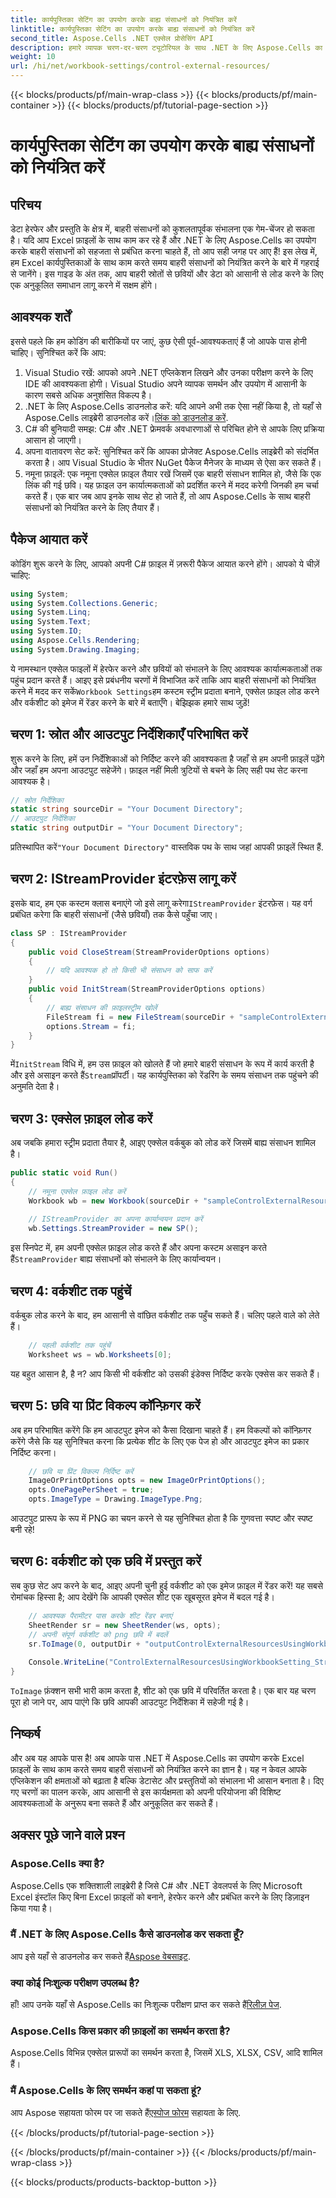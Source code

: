 ```yaml
---
title: कार्यपुस्तिका सेटिंग का उपयोग करके बाह्य संसाधनों को नियंत्रित करें
linktitle: कार्यपुस्तिका सेटिंग का उपयोग करके बाह्य संसाधनों को नियंत्रित करें
second_title: Aspose.Cells .NET एक्सेल प्रोसेसिंग API
description: हमारे व्यापक चरण-दर-चरण ट्यूटोरियल के साथ .NET के लिए Aspose.Cells का उपयोग करके Excel में बाहरी संसाधनों को नियंत्रित करना सीखें।
weight: 10
url: /hi/net/workbook-settings/control-external-resources/
---
```


{{< blocks/products/pf/main-wrap-class >}}
{{< blocks/products/pf/main-container >}}
{{< blocks/products/pf/tutorial-page-section >}}

# कार्यपुस्तिका सेटिंग का उपयोग करके बाह्य संसाधनों को नियंत्रित करें

## परिचय
डेटा हेरफेर और प्रस्तुति के क्षेत्र में, बाहरी संसाधनों को कुशलतापूर्वक संभालना एक गेम-चेंजर हो सकता है। यदि आप Excel फ़ाइलों के साथ काम कर रहे हैं और .NET के लिए Aspose.Cells का उपयोग करके बाहरी संसाधनों को सहजता से प्रबंधित करना चाहते हैं, तो आप सही जगह पर आए हैं! इस लेख में, हम Excel कार्यपुस्तिकाओं के साथ काम करते समय बाहरी संसाधनों को नियंत्रित करने के बारे में गहराई से जानेंगे। इस गाइड के अंत तक, आप बाहरी स्रोतों से छवियों और डेटा को आसानी से लोड करने के लिए एक अनुकूलित समाधान लागू करने में सक्षम होंगे।
## आवश्यक शर्तें
इससे पहले कि हम कोडिंग की बारीकियों पर जाएं, कुछ ऐसी पूर्व-आवश्यकताएं हैं जो आपके पास होनी चाहिए। सुनिश्चित करें कि आप:
1. Visual Studio रखें: आपको अपने .NET एप्लिकेशन लिखने और उनका परीक्षण करने के लिए IDE की आवश्यकता होगी। Visual Studio अपने व्यापक समर्थन और उपयोग में आसानी के कारण सबसे अधिक अनुशंसित विकल्प है।
2.  .NET के लिए Aspose.Cells डाउनलोड करें: यदि आपने अभी तक ऐसा नहीं किया है, तो यहाँ से Aspose.Cells लाइब्रेरी डाउनलोड करें।[लिंक को डाउनलोड करें](https://releases.aspose.com/cells/net/). 
3. C# की बुनियादी समझ: C# और .NET फ्रेमवर्क अवधारणाओं से परिचित होने से आपके लिए प्रक्रिया आसान हो जाएगी।
4. अपना वातावरण सेट करें: सुनिश्चित करें कि आपका प्रोजेक्ट Aspose.Cells लाइब्रेरी को संदर्भित करता है। आप Visual Studio के भीतर NuGet पैकेज मैनेजर के माध्यम से ऐसा कर सकते हैं।
5. नमूना फ़ाइलें: एक नमूना एक्सेल फ़ाइल तैयार रखें जिसमें एक बाहरी संसाधन शामिल हो, जैसे कि एक लिंक की गई छवि। यह फ़ाइल उन कार्यात्मकताओं को प्रदर्शित करने में मदद करेगी जिनकी हम चर्चा करते हैं।
एक बार जब आप इनके साथ सेट हो जाते हैं, तो आप Aspose.Cells के साथ बाहरी संसाधनों को नियंत्रित करने के लिए तैयार हैं।
## पैकेज आयात करें
कोडिंग शुरू करने के लिए, आपको अपनी C# फ़ाइल में ज़रूरी पैकेज आयात करने होंगे। आपको ये चीज़ें चाहिए:
```csharp
using System;
using System.Collections.Generic;
using System.Linq;
using System.Text;
using System.IO;
using Aspose.Cells.Rendering;
using System.Drawing.Imaging;
```
ये नामस्थान एक्सेल फाइलों में हेरफेर करने और छवियों को संभालने के लिए आवश्यक कार्यात्मकताओं तक पहुंच प्रदान करते हैं।
 आइए इसे प्रबंधनीय चरणों में विभाजित करें ताकि आप बाहरी संसाधनों को नियंत्रित करने में मदद कर सकें`Workbook Settings`हम कस्टम स्ट्रीम प्रदाता बनाने, एक्सेल फ़ाइल लोड करने और वर्कशीट को इमेज में रेंडर करने के बारे में बताएँगे। बेझिझक हमारे साथ जुड़ें!
## चरण 1: स्रोत और आउटपुट निर्देशिकाएँ परिभाषित करें
शुरू करने के लिए, हमें उन निर्देशिकाओं को निर्दिष्ट करने की आवश्यकता है जहाँ से हम अपनी फ़ाइलें पढ़ेंगे और जहाँ हम अपना आउटपुट सहेजेंगे। फ़ाइल नहीं मिली त्रुटियों से बचने के लिए सही पथ सेट करना आवश्यक है।
```csharp
// स्रोत निर्देशिका
static string sourceDir = "Your Document Directory";
// आउटपुट निर्देशिका
static string outputDir = "Your Document Directory";
```
 प्रतिस्थापित करें`"Your Document Directory"` वास्तविक पथ के साथ जहां आपकी फ़ाइलें स्थित हैं.
## चरण 2: IStreamProvider इंटरफ़ेस लागू करें
 इसके बाद, हम एक कस्टम क्लास बनाएंगे जो इसे लागू करेगा`IStreamProvider` इंटरफ़ेस। यह वर्ग प्रबंधित करेगा कि बाहरी संसाधनों (जैसे छवियाँ) तक कैसे पहुँचा जाए।
```csharp
class SP : IStreamProvider
{
    public void CloseStream(StreamProviderOptions options)
    {
        // यदि आवश्यक हो तो किसी भी संसाधन को साफ करें
    }
    public void InitStream(StreamProviderOptions options)
    {
        // बाह्य संसाधन की फ़ाइलस्ट्रीम खोलें
        FileStream fi = new FileStream(sourceDir + "sampleControlExternalResourcesUsingWorkbookSetting_StreamProvider.png", FileMode.OpenOrCreate, FileAccess.Read);
        options.Stream = fi;
    }
}
```
 में`InitStream` विधि में, हम उस फ़ाइल को खोलते हैं जो हमारे बाहरी संसाधन के रूप में कार्य करती है और इसे असाइन करते हैं`Stream`प्रॉपर्टी। यह कार्यपुस्तिका को रेंडरिंग के समय संसाधन तक पहुंचने की अनुमति देता है।
## चरण 3: एक्सेल फ़ाइल लोड करें
अब जबकि हमारा स्ट्रीम प्रदाता तैयार है, आइए एक्सेल वर्कबुक को लोड करें जिसमें बाह्य संसाधन शामिल है।
```csharp
public static void Run()
{
    // नमूना एक्सेल फ़ाइल लोड करें
    Workbook wb = new Workbook(sourceDir + "sampleControlExternalResourcesUsingWorkbookSetting_StreamProvider.xlsx");
    
    // IStreamProvider का अपना कार्यान्वयन प्रदान करें
    wb.Settings.StreamProvider = new SP();
```
 इस स्निपेट में, हम अपनी एक्सेल फ़ाइल लोड करते हैं और अपना कस्टम असाइन करते हैं`StreamProvider` बाह्य संसाधनों को संभालने के लिए कार्यान्वयन।
## चरण 4: वर्कशीट तक पहुंचें
वर्कबुक लोड करने के बाद, हम आसानी से वांछित वर्कशीट तक पहुँच सकते हैं। चलिए पहले वाले को लेते हैं।
```csharp
    // पहली वर्कशीट तक पहुंचें
    Worksheet ws = wb.Worksheets[0];
```
यह बहुत आसान है, है न? आप किसी भी वर्कशीट को उसकी इंडेक्स निर्दिष्ट करके एक्सेस कर सकते हैं।
## चरण 5: छवि या प्रिंट विकल्प कॉन्फ़िगर करें
अब हम परिभाषित करेंगे कि हम आउटपुट इमेज को कैसा दिखाना चाहते हैं। हम विकल्पों को कॉन्फ़िगर करेंगे जैसे कि यह सुनिश्चित करना कि प्रत्येक शीट के लिए एक पेज हो और आउटपुट इमेज का प्रकार निर्दिष्ट करना।
```csharp
    // छवि या प्रिंट विकल्प निर्दिष्ट करें
    ImageOrPrintOptions opts = new ImageOrPrintOptions();
    opts.OnePagePerSheet = true;
    opts.ImageType = Drawing.ImageType.Png;
```
आउटपुट प्रारूप के रूप में PNG का चयन करने से यह सुनिश्चित होता है कि गुणवत्ता स्पष्ट और स्पष्ट बनी रहे!
## चरण 6: वर्कशीट को एक छवि में प्रस्तुत करें
सब कुछ सेट अप करने के बाद, आइए अपनी चुनी हुई वर्कशीट को एक इमेज फ़ाइल में रेंडर करें! यह सबसे रोमांचक हिस्सा है; आप देखेंगे कि आपकी एक्सेल शीट एक खूबसूरत इमेज में बदल गई है।
```csharp
    // आवश्यक पैरामीटर पास करके शीट रेंडर बनाएं
    SheetRender sr = new SheetRender(ws, opts);
    // अपनी संपूर्ण वर्कशीट को png छवि में बदलें
    sr.ToImage(0, outputDir + "outputControlExternalResourcesUsingWorkbookSetting_StreamProvider.png");
    
    Console.WriteLine("ControlExternalResourcesUsingWorkbookSetting_StreamProvider executed successfully.");
}
```
`ToImage` फ़ंक्शन सभी भारी काम करता है, शीट को एक छवि में परिवर्तित करता है। एक बार यह चरण पूरा हो जाने पर, आप पाएंगे कि छवि आपकी आउटपुट निर्देशिका में सहेजी गई है।
## निष्कर्ष
और अब यह आपके पास है! अब आपके पास .NET में Aspose.Cells का उपयोग करके Excel फ़ाइलों के साथ काम करते समय बाहरी संसाधनों को नियंत्रित करने का ज्ञान है। यह न केवल आपके एप्लिकेशन की क्षमताओं को बढ़ाता है बल्कि डेटासेट और प्रस्तुतियों को संभालना भी आसान बनाता है। दिए गए चरणों का पालन करके, आप आसानी से इस कार्यक्षमता को अपनी परियोजना की विशिष्ट आवश्यकताओं के अनुरूप बना सकते हैं और अनुकूलित कर सकते हैं।
## अक्सर पूछे जाने वाले प्रश्न
### Aspose.Cells क्या है?
Aspose.Cells एक शक्तिशाली लाइब्रेरी है जिसे C# और .NET डेवलपर्स के लिए Microsoft Excel इंस्टॉल किए बिना Excel फ़ाइलों को बनाने, हेरफेर करने और प्रबंधित करने के लिए डिज़ाइन किया गया है।
### मैं .NET के लिए Aspose.Cells कैसे डाउनलोड कर सकता हूँ?
 आप इसे यहाँ से डाउनलोड कर सकते हैं[Aspose वेबसाइट](https://releases.aspose.com/cells/net/).
### क्या कोई निःशुल्क परीक्षण उपलब्ध है?
 हाँ! आप उनके यहाँ से Aspose.Cells का निःशुल्क परीक्षण प्राप्त कर सकते हैं[रिलीज़ पेज](https://releases.aspose.com/).
### Aspose.Cells किस प्रकार की फ़ाइलों का समर्थन करता है?
Aspose.Cells विभिन्न एक्सेल प्रारूपों का समर्थन करता है, जिसमें XLS, XLSX, CSV, आदि शामिल हैं।
### मैं Aspose.Cells के लिए समर्थन कहां पा सकता हूं?
 आप Aspose सहायता फोरम पर जा सकते हैं[एस्पोज फोरम](https://forum.aspose.com/c/cells/9) सहायता के लिए.

{{< /blocks/products/pf/tutorial-page-section >}}

{{< /blocks/products/pf/main-container >}}
{{< /blocks/products/pf/main-wrap-class >}}

{{< blocks/products/products-backtop-button >}}
